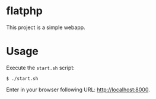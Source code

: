 # flatphp

This project is a simple webapp.

# Usage

Execute the `start.sh` script:

```console
$ ./start.sh
```

Enter in your browser following URL: [http://localhost:8000](http://localhost:8000).